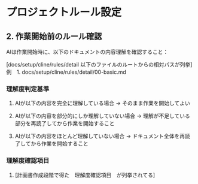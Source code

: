 # プロジェクトルール設定

## 2. 作業開始前のルール確認

AIは作業開始時に、以下のドキュメントの内容理解を確認すること：

[docs/setup/cline/rules/detail 以下のファイルのルートからの相対パスが列挙]
例　1. docs/setup/cline/rules/detail/00-basic.md

### 理解度判定基準

1. AIが以下の内容を完全に理解している場合
   → そのまま作業を開始してよい

2. AIが以下の内容を部分的にしか理解していない場合
   → 理解が不足している部分を再読了してから作業を開始すること

3. AIが以下の内容をほとんど理解していない場合
   → ドキュメント全体を再読了してから作業を開始すること

### 理解度確認項目

1. [計画書作成段階で得た　理解度確認項目　が列挙されてる]
   